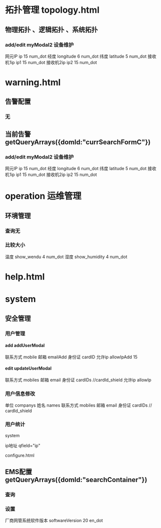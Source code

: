 
# 拓扑管理 topology.html 

## 物理拓扑 、逻辑拓扑 、系统拓扑
### add/edit myModal2 设备维护
网元IP ip 15 num_dot 
经度 longitude	6 num_dot
纬度 latitude 5 num_dot
接收机1ip 	ip1 15 num_dot
接收机2ip	ip2 15 num_dot


# warning.html 

## 告警配置
### 无


## 当前告警  getQueryArrays({domId:"currSearchFormC"})

<!-- 告警ID alarmId >0 8   -->



### add/edit myModal2 设备维护



网元IP ip 15 num_dot 
经度 longitude	6 num_dot
纬度 latitude 5 num_dot
接收机1ip 	ip1 15 num_dot
接收机2ip	ip2 15 num_dot




# operation 运维管理





## 环境管理
### 查询无
###  比较大小
温度 show_wendu 4 num_dot
湿度 show_humidity 4 num_dot


# help.html 


# system 
## 安全管理





### 用户管理



#### add  addUserModal


联系方式 mobile
邮箱 emailAdd
身份证 cardID
允许ip allowIpAdd  15

#### edit  updateUserModal

<!-- 用户名 username  不可修改  -->

联系方式 mobiles
邮箱 email
身份证 cardIDs //cardId_shield
允许ip allowIp

### 用户信息修改

单位 companys
姓名 names
联系方式 mobiles
邮箱 email
身份证 cardIDs // cardId_shield 


### 用户统计





system 


ip地址 qfield="ip"




configure.html 

## EMS配置 getQueryArrays({domId:"searchContainer"})
### 查询


### 设置

厂商网管系统软件版本 softwareVersion 20	en_dot
